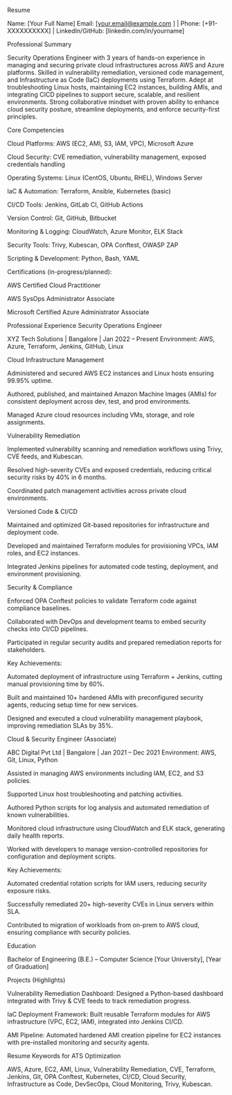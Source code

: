 Resume

Name: [Your Full Name]
Email: [your.email@example.com
] | Phone: [+91-XXXXXXXXXX] | LinkedIn/GitHub: [linkedin.com/in/yourname]

Professional Summary

Security Operations Engineer with 3 years of hands-on experience in managing and securing private cloud infrastructures across AWS and Azure platforms. Skilled in vulnerability remediation, versioned code management, and Infrastructure as Code (IaC) deployments using Terraform. Adept at troubleshooting Linux hosts, maintaining EC2 instances, building AMIs, and integrating CICD pipelines to support secure, scalable, and resilient environments. Strong collaborative mindset with proven ability to enhance cloud security posture, streamline deployments, and enforce security-first principles.

Core Competencies

Cloud Platforms: AWS (EC2, AMI, S3, IAM, VPC), Microsoft Azure

Cloud Security: CVE remediation, vulnerability management, exposed credentials handling

Operating Systems: Linux (CentOS, Ubuntu, RHEL), Windows Server

IaC & Automation: Terraform, Ansible, Kubernetes (basic)

CI/CD Tools: Jenkins, GitLab CI, GitHub Actions

Version Control: Git, GitHub, Bitbucket

Monitoring & Logging: CloudWatch, Azure Monitor, ELK Stack

Security Tools: Trivy, Kubescan, OPA Conftest, OWASP ZAP

Scripting & Development: Python, Bash, YAML

Certifications (in-progress/planned):

AWS Certified Cloud Practitioner

AWS SysOps Administrator Associate

Microsoft Certified Azure Administrator Associate

Professional Experience
Security Operations Engineer

XYZ Tech Solutions | Bangalore | Jan 2022 – Present
Environment: AWS, Azure, Terraform, Jenkins, GitHub, Linux

Cloud Infrastructure Management

Administered and secured AWS EC2 instances and Linux hosts ensuring 99.95% uptime.

Authored, published, and maintained Amazon Machine Images (AMIs) for consistent deployment across dev, test, and prod environments.

Managed Azure cloud resources including VMs, storage, and role assignments.

Vulnerability Remediation

Implemented vulnerability scanning and remediation workflows using Trivy, CVE feeds, and Kubescan.

Resolved high-severity CVEs and exposed credentials, reducing critical security risks by 40% in 6 months.

Coordinated patch management activities across private cloud environments.

Versioned Code & CI/CD

Maintained and optimized Git-based repositories for infrastructure and deployment code.

Developed and maintained Terraform modules for provisioning VPCs, IAM roles, and EC2 instances.

Integrated Jenkins pipelines for automated code testing, deployment, and environment provisioning.

Security & Compliance

Enforced OPA Conftest policies to validate Terraform code against compliance baselines.

Collaborated with DevOps and development teams to embed security checks into CI/CD pipelines.

Participated in regular security audits and prepared remediation reports for stakeholders.

Key Achievements:

Automated deployment of infrastructure using Terraform + Jenkins, cutting manual provisioning time by 60%.

Built and maintained 10+ hardened AMIs with preconfigured security agents, reducing setup time for new services.

Designed and executed a cloud vulnerability management playbook, improving remediation SLAs by 35%.

Cloud & Security Engineer (Associate)

ABC Digital Pvt Ltd | Bangalore | Jan 2021 – Dec 2021
Environment: AWS, Git, Linux, Python

Assisted in managing AWS environments including IAM, EC2, and S3 policies.

Supported Linux host troubleshooting and patching activities.

Authored Python scripts for log analysis and automated remediation of known vulnerabilities.

Monitored cloud infrastructure using CloudWatch and ELK stack, generating daily health reports.

Worked with developers to manage version-controlled repositories for configuration and deployment scripts.

Key Achievements:

Automated credential rotation scripts for IAM users, reducing security exposure risks.

Successfully remediated 20+ high-severity CVEs in Linux servers within SLA.

Contributed to migration of workloads from on-prem to AWS cloud, ensuring compliance with security policies.

Education

Bachelor of Engineering (B.E.) – Computer Science
[Your University], [Year of Graduation]

Projects (Highlights)

Vulnerability Remediation Dashboard: Designed a Python-based dashboard integrated with Trivy & CVE feeds to track remediation progress.

IaC Deployment Framework: Built reusable Terraform modules for AWS infrastructure (VPC, EC2, IAM), integrated into Jenkins CI/CD.

AMI Pipeline: Automated hardened AMI creation pipeline for EC2 instances with pre-installed monitoring and security agents.

Resume Keywords for ATS Optimization

AWS, Azure, EC2, AMI, Linux, Vulnerability Remediation, CVE, Terraform, Jenkins, Git, OPA Conftest, Kubernetes, CI/CD, Cloud Security, Infrastructure as Code, DevSecOps, Cloud Monitoring, Trivy, Kubescan.
